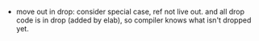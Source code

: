 
- move out in drop: consider special case, ref not live out.
  and all drop code is in drop (added by elab), so compiler
  knows what isn't dropped yet.

